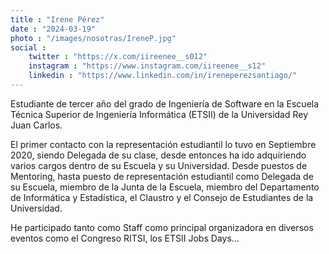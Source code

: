 ```yaml
---
title : "Irene Pérez"
date : "2024-03-19"
photo : "/images/nosotras/IreneP.jpg" 
social :
    twitter : "https://x.com/iireenee__s012"
    instagram : "https://www.instagram.com/iireenee__s12"
    linkedin : "https://www.linkedin.com/in/ireneperezsantiago/"
---
```


Estudiante de tercer año del grado de Ingeniería de Software en la Escuela Técnica Superior de Ingeniería Informática (ETSII) de la Universidad Rey Juan Carlos.

El primer contacto con la representación estudiantil lo tuvo en Septiembre 2020, siendo Delegada de su clase, desde entonces ha ido adquiriendo varios cargos dentro de su Escuela y su Universidad. Desde puestos de Mentoring, hasta puesto de representación estudiantil como Delegada de su Escuela, miembro de la Junta de la Escuela, miembro del Departamento de Informática y Estadística, el Claustro y el Consejo de Estudiantes de la Universidad.

He participado tanto como Staff como principal organizadora en diversos eventos como el Congreso RITSI, los ETSII Jobs Days...